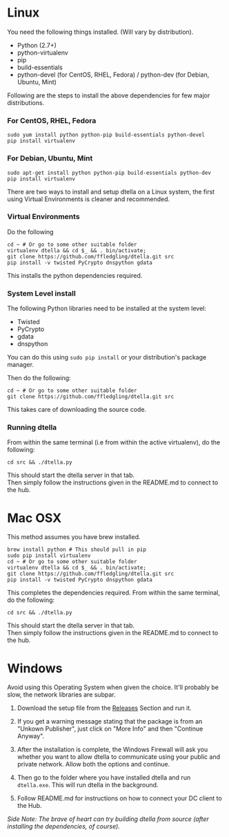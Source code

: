 Linux
=====

You need the following things installed. (Will vary by distribution).

- Python (2.7+)
- python-virtualenv
- pip
- build-essentials
- python-devel (for CentOS, RHEL, Fedora) / python-dev (for Debian, Ubuntu, Mint)

Following are the steps to install the above dependencies for few major distributions.

### For CentOS, RHEL, Fedora

```
sudo yum install python python-pip build-essentials python-devel
pip install virtualenv
```

### For Debian, Ubuntu, Mint

```
sudo apt-get install python python-pip build-essentials python-dev
pip install virtualenv
```

There are two ways to install and setup dtella on a Linux system, the first using Virtual Environments is cleaner and recommended.

### Virtual Environments

Do the following
```
cd ~ # Or go to some other suitable folder
virtualenv dtella && cd $_ && . bin/activate;
git clone https://github.com/ffledgling/dtella.git src
pip install -v twisted PyCrypto dnspython gdata
```

This installs the python dependencies required.

### System Level install

The following Python libraries need to be installed at the system level:
- Twisted
- PyCrypto
- gdata
- dnspython

You can do this using `sudo pip install` or your distribution's package manager.

Then do the following:

```
cd ~ # Or go to some other suitable folder
git clone https://github.com/ffledgling/dtella.git src
```

This takes care of downloading the source code.

### Running dtella

From within the same terminal (i.e from within the active virtualenv), do the following:

```
cd src && ./dtella.py
```

This should start the dtella server in that tab.  
Then simply follow the instructions given in the README.md to connect to the
hub.



Mac OSX
=======

This method assumes you have brew installed.

```
brew install python # This should pull in pip
sudo pip install virtualenv
cd ~ # Or go to some other suitable folder
virtualenv dtella && cd $_ && . bin/activate;
git clone https://github.com/ffledgling/dtella.git src
pip install -v twisted PyCrypto dnspython gdata
```

This completes the dependencies required.
From within the same terminal, do the following:

```
cd src && ./dtella.py
```

This should start the dtella server in that tab.  
Then simply follow the instructions given in the README.md to connect to the
hub.


Windows
=======

Avoid using this Operating System when given the choice.
It'll probably be slow, the network libraries are subpar.

1. Download the setup file from the [Releases]() Section and run it.

2. If you get a warning message stating that the package is from an "Unkown Publisher", just click
   on "More Info" and then "Continue Anyway".

3. After the installation is complete, the Windows Firewall will ask you whether you want to allow
   dtella to communicate using your public and private network. Allow both the options and continue.

4. Then go to the folder where you have installed dtella and run `dtella.exe`. This will run dtella in
   the background. 

5. Follow README.md for instructions on how to connect your DC client to the Hub.


*Side Note: The brave of heart can try building dtella from source (after installing the dependencies, of course).*
